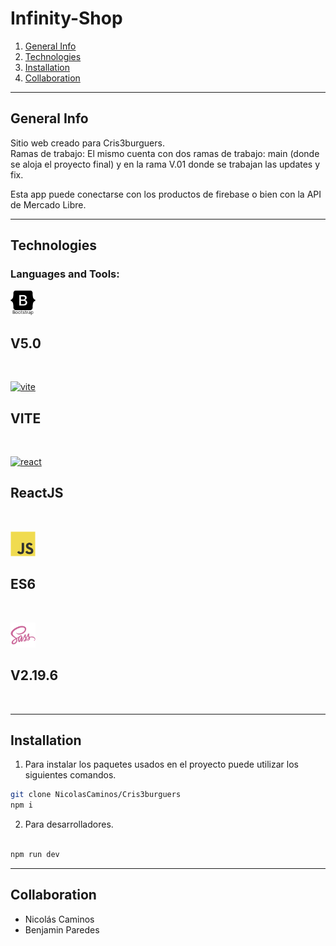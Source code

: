 # Infinity-Shop

1. [General Info](#general-info)
2. [Technologies](#technologies)
3. [Installation](#installation)
4. [Collaboration](#collaboration)


---

## General Info

Sitio web creado para Cris3burguers.
</br>
Ramas de trabajo: El mismo cuenta con dos ramas de trabajo: main (donde se aloja el proyecto final) y en la rama V.01 donde se trabajan las updates y fix.

Esta app puede conectarse con los productos de firebase o bien con la API de Mercado Libre.
</br>

---

## Technologies

<h3 align="left">Languages and Tools:</h3>
<p align="left">
<a href="https://getbootstrap.com" target="_blank" rel="noreferrer"> <img src="https://raw.githubusercontent.com/devicons/devicon/master/icons/bootstrap/bootstrap-plain-wordmark.svg" alt="bootstrap" width="40" height="40"/> </a> <h2>V5.0</h2>
</br>

<a href="https://vitejs.dev" target="_blank" rel="noreferrer"> <img src="https://geekflare.com/wp-content/uploads/2023/01/expressjs.png" alt="vite" width="40" height="40"/> </a> <h2>VITE</h2>
</br>

<a href="https://react.dev/" target="_blank" rel="noreferrer"> <img src="http://www.w3.org/2000/svg" alt="react" width="40" height="40"/> </a> <h2>ReactJS</h2>
</br>

<a href="https://developer.mozilla.org/en-US/docs/Web/JavaScript" target="_blank" rel="noreferrer"> <img src="https://raw.githubusercontent.com/devicons/devicon/master/icons/javascript/javascript-original.svg" alt="javascript" width="40" height="40"/> </a> <h2>ES6</h2>
</br>

<a href="https://sass-lang.com" target="_blank" rel="noreferrer"> <img src="https://raw.githubusercontent.com/devicons/devicon/master/icons/sass/sass-original.svg" alt="sass" width="40" height="40"/> </a> <h2>V2.19.6</h2></p>
</br>

---

## Installation

1. Para instalar los paquetes usados en el proyecto puede utilizar los siguientes comandos.

``` bash
git clone NicolasCaminos/Cris3burguers
npm i

```

2. Para desarrolladores.

``` bash

npm run dev

```

---

## Collaboration

- Nicolás Caminos
- Benjamin Paredes 
